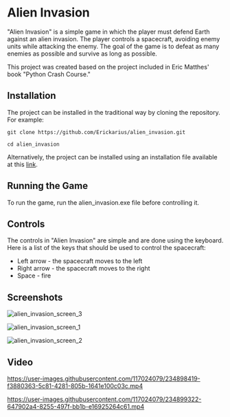 # Alien Invasion

"Alien Invasion" is a simple game in which the player must defend Earth against an alien invasion. The player controls a spacecraft, 
avoiding enemy units while attacking the enemy. The goal of the game is to defeat as many enemies as possible and survive as long as possible.

This project was created based on the project included in Eric Matthes' book "Python Crash Course."

## Installation

The project can be installed in the traditional way by cloning the repository. 
For example:

`git clone https://github.com/Erickarius/alien_invasion.git`

`cd alien_invasion`

Alternatively, the project can be installed using an installation file available at this [link](https://drive.google.com/file/d/17_JfBJmb9s9pMbklkumh1Uusz9CR45v1/view).

## Running the Game

To run the game, run the alien_invasion.exe file before controlling it.

## Controls

The controls in "Alien Invasion" are simple and are done using the keyboard. Here is a list of the keys that should be used to control the spacecraft:

- Left arrow - the spacecraft moves to the left
- Right arrow - the spacecraft moves to the right
- Space - fire

## Screenshots

![alien_invasion_screen_3](https://user-images.githubusercontent.com/117024079/234897573-aea2704b-df7c-4ae6-8043-a1b5851704b3.png)

![alien_invasion_screen_1](https://user-images.githubusercontent.com/117024079/234897690-2035e043-5009-4a47-be28-a2f4db4819a9.png)

![alien_invasion_screen_2](https://user-images.githubusercontent.com/117024079/234897858-98f12795-f6a2-4ab4-a6c8-9c36cb2a78ca.png)

## Video


https://user-images.githubusercontent.com/117024079/234898419-f3880363-5c81-4281-805b-1641e100c03c.mp4


https://user-images.githubusercontent.com/117024079/234899322-647902a4-8255-497f-bb1b-e16925264c61.mp4




